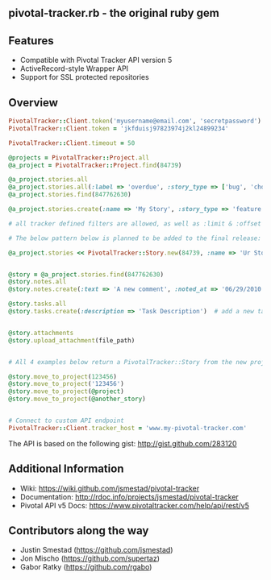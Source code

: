## pivotal-tracker.rb - the original ruby gem

## Features

* Compatible with Pivotal Tracker API version 5
* ActiveRecord-style Wrapper API
* Support for SSL protected repositories

## Overview
```ruby
PivotalTracker::Client.token('myusername@email.com', 'secretpassword')        # Automatically fetch API Token
PivotalTracker::Client.token = 'jkfduisj97823974j2kl24899234'                 # Manually set API Token

PivotalTracker::Client.timeout = 50                                           # Set timeout on the connection with pivotal. Default is 60 seconds

@projects = PivotalTracker::Project.all                                       # return all projects
@a_project = PivotalTracker::Project.find(84739)                              # find project with a given ID

@a_project.stories.all                                                        # return all stories for "a_project"
@a_project.stories.all(:label => 'overdue', :story_type => ['bug', 'chore'])  # return all stories that match the passed filters
@a_project.stories.find(847762630)                                            # find story with a given ID

@a_project.stories.create(:name => 'My Story', :story_type => 'feature')      # create a story for this project

# all tracker defined filters are allowed, as well as :limit & :offset for pagination

# The below pattern below is planned to be added to the final release:

@a_project.stories << PivotalTracker::Story.new(84739, :name => 'Ur Story')   # same as earlier story creation, useful for copying/cloning from proj


@story = @a_project.stories.find(847762630)
@story.notes.all                                                              # return all notes (comments) for a story
@story.notes.create(:text => 'A new comment', :noted_at => '06/29/2010 05:00 EST')  # add a new note

@story.tasks.all                                                              # return all tasks for a story
@story.tasks.create(:description => 'Task Description')  # add a new task


@story.attachments                                                            # return an array of all attachment items (data only, not the files)
@story.upload_attachment(file_path)                                           # add a file attachment to @story that can be found at file_path


# All 4 examples below return a PivotalTracker::Story from the new project, with the same story ID

@story.move_to_project(123456)                                                # move @story to the project with ID 123456
@story.move_to_project('123456')                                              # same as above
@story.move_to_project(@project)                                              # move @story to @project
@story.move_to_project(@another_story)                                        # move @story into the same project as @another_story


# Connect to custom API endpoint
PivotalTracker::Client.tracker_host = 'www.my-pivotal-tracker.com'
```
The API is based on the following gist: http://gist.github.com/283120

## Additional Information

* Wiki: https://wiki.github.com/jsmestad/pivotal-tracker
* Documentation: http://rdoc.info/projects/jsmestad/pivotal-tracker
* Pivotal API v5 Docs: https://www.pivotaltracker.com/help/api/rest/v5

## Contributors along the way

* Justin Smestad (https://github.com/jsmestad)
* Jon Mischo (https://github.com/supertaz)
* Gabor Ratky (https://github.com/rgabo)